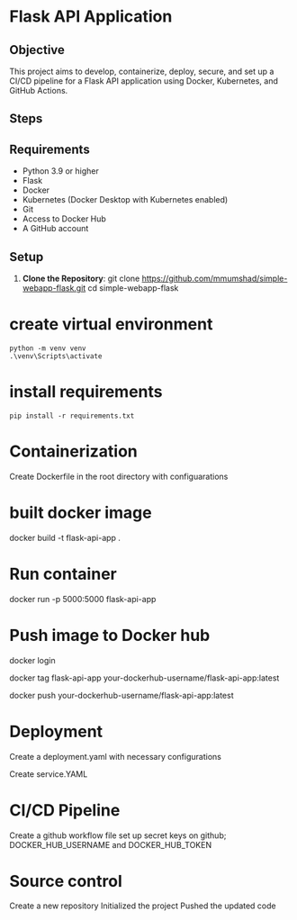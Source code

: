 # Flask API Application

## Objective
This project aims to develop, containerize, deploy, secure, and set up a CI/CD pipeline for a Flask API application using Docker, Kubernetes, and GitHub Actions.

## Steps

## Requirements
- Python 3.9 or higher
- Flask
- Docker
- Kubernetes (Docker Desktop with Kubernetes enabled)
- Git
- Access to Docker Hub
- A GitHub account

## Setup

1. **Clone the Repository**:
   git clone https://github.com/mmumshad/simple-webapp-flask.git
   cd simple-webapp-flask
# create virtual environment
    python -m venv venv
    .\venv\Scripts\activate 
# install requirements
    pip install -r requirements.txt

# Containerization
Create Dockerfile in the root directory with configuarations 

# built docker image
docker build -t flask-api-app .

# Run container
docker run -p 5000:5000 flask-api-app

# Push image to Docker hub
docker login

docker tag flask-api-app your-dockerhub-username/flask-api-app:latest

docker push your-dockerhub-username/flask-api-app:latest

# Deployment
Create a deployment.yaml with necessary  configurations

Create service.YAML

# CI/CD Pipeline
Create a github workflow file
set up secret keys on github; DOCKER_HUB_USERNAME and DOCKER_HUB_TOKEN

# Source control
Create a new repository
Initialized the project
Pushed the updated code







